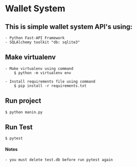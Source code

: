 Wallet System
=============

## This is simple wallet system API's using:
    - Python Fast-API Framework
    - SQLAlchemy toolkit "db: sqlite3"


## Make virtualenv

    - Make virtualenv using command
        $ python -m virtualenv env
    
    - Install requirements file using command
        $ pip install -r requirements.txt

Run project
-----------
    $ python manin.py 

Run Test
--------
    $ pytest

#### Notes
    - you must delete test.db before run pytest again
